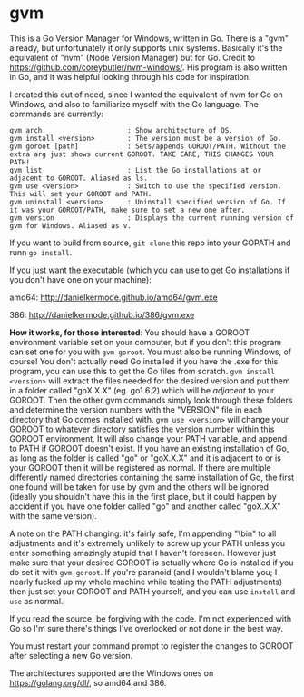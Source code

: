# gvm
This is a Go Version Manager for Windows, written in Go. There is a "gvm" already, but unfortunately it only supports unix systems. Basically it's the equivalent of "nvm" (Node Version Manager) but for Go. Credit to https://github.com/coreybutler/nvm-windows/. His program is also written in Go, and it was helpful looking through his code for inspiration.

I created this out of need, since I wanted the equivalent of nvm for Go on Windows, and also to familiarize myself with the Go language. The commands are currently:

```
gvm arch                     : Show architecture of OS.
gvm install <version>        : The version must be a version of Go.
gvm goroot [path]            : Sets/appends GOROOT/PATH. Without the extra arg just shows current GOROOT. TAKE CARE, THIS CHANGES YOUR PATH!
gvm list                     : List the Go installations at or adjacent to GOROOT. Aliased as ls.
gvm use <version>            : Switch to use the specified version. This will set your GOROOT and PATH.
gvm uninstall <version>      : Uninstall specified version of Go. If it was your GOROOT/PATH, make sure to set a new one after.
gvm version                  : Displays the current running version of gvm for Windows. Aliased as v.
```

If you want to build from source,  ```git clone``` this repo into your GOPATH and runn ```go install```.

If you just want the executable (which you can use to get Go installations if you don't have one on your machine):

amd64: http://danielkermode.github.io/amd64/gvm.exe

386: http://danielkermode.github.io/386/gvm.exe

**How it works, for those interested**: You should have a GOROOT environment variable set on your computer, but if you don't this program can set one for you with ```gvm goroot```. You must also be running Windows, of course! You don't actually need Go installed if you have the .exe for this program, you can use this to get the Go files from scratch. ```gvm install <version>``` will extract the files needed for the desired version and put them in a folder called "goX.X.X" (eg. go1.6.2) which will be *adjacent* to your GOROOT. Then the other gvm commands simply look through these folders and determine the version numbers with the "VERSION" file in each directory that Go comes installed with. ```gvm use <version>``` will change your GOROOT to whatever directory satisfies the version number within this GOROOT environment. It will also change your PATH variable, and append to PATH if GOROOT doesn't exist. If you have an existing installation of Go, as long as the folder is called "go" or "goX.X.X" and it is adjacent to or is your GOROOT then it will be registered as normal. If there are multiple differently named directories containing the same installation of Go, the first one found will be taken for use by gvm and the others will be ignored (ideally you shouldn't have this in the first place, but it could happen by accident if you have one folder called "go" and another called "goX.X.X" with the same version).

A note on the PATH changing: it's fairly safe, I'm appending "\\bin" to all adjustments and it's extremely unlikely to screw up your PATH unless you enter something amazingly stupid that I haven't foreseen. However just make sure that your desired GOROOT is actually where Go is installed if you do set it with ```gvm goroot```. If you're paranoid (and I wouldn't blame you; I nearly fucked up my whole machine while testing the PATH adjustments) then just set your GOROOT and PATH yourself, and you can use ```install``` and ```use``` as normal.

If you read the source, be forgiving with the code. I'm not experienced with Go so I'm sure there's things I've overlooked or not done in the best way.

You must restart your command prompt to register the changes to GOROOT after selecting a new Go version.

The architectures supported are the Windows ones on https://golang.org/dl/, so amd64 and 386.